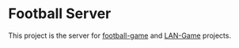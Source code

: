 # Football Server

This project is the server for [football-game] and [LAN-Game] projects.

[football-game]: https://github.com/lipinskipawel/football-game
[lan-game]: https://github.com/lipinskipawel/LAN-Game
